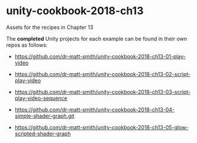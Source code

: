 # unity-cookbook-2018-ch13
Assets for the recipes in Chapter 13

The **completed** Unity projects for each example can be found in their own repos as follows:

- https://github.com/dr-matt-smith/unity-cookbook-2018-ch13-01-play-video

- https://github.com/dr-matt-smith/unity-cookbook-2018-ch13-02-script-play-video

- https://github.com/dr-matt-smith/unity-cookbook-2018-ch13-03-script-play-video-sequence

- https://github.com/dr-matt-smith/unity-cookbook-2018-ch13-04-simple-shader-graph.git

- https://github.com/dr-matt-smith/unity-cookbook-2018-ch13-05-glow-scripted-shader-graph

